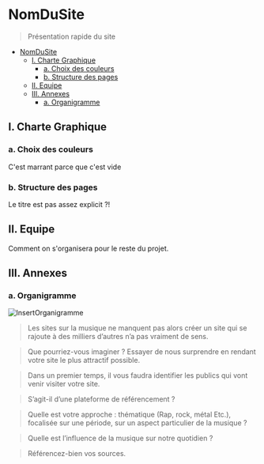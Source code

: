 # NomDuSite

> Présentation rapide du site

- [NomDuSite](#nomdusite)
  - [I. Charte Graphique](#i-charte-graphique)
    - [a. Choix des couleurs](#a-choix-des-couleurs)
    - [b. Structure des pages](#b-structure-des-pages)
  - [II. Equipe](#ii-equipe)
  - [III. Annexes](#iii-annexes)
    - [a. Organigramme](#a-organigramme)

## I. Charte Graphique

### a. Choix des couleurs

C'est marrant parce que c'est vide

### b. Structure des pages

Le titre est pas assez explicit ?!

## II. Equipe

Comment on s'organisera pour le reste du projet.

## III. Annexes

### a. Organigramme

![InsertOrganigramme](../res/orga.jpg)

> Les sites sur la musique ne manquent pas alors créer un site qui se rajoute à des milliers d’autres
n’a pas vraiment de sens.

> Que pourriez-vous imaginer ? Essayer de nous surprendre en rendant votre site le plus attractif
possible.

> Dans un premier temps, il vous faudra identifier les publics qui vont venir visiter votre site.

> S’agit-il d’une plateforme de référencement ?

> Quelle est votre approche : thématique (Rap, rock, métal Etc.), 
focalisée sur une période, sur un
aspect particulier de la musique ?

> Quelle est l’influence de la musique sur notre quotidien ?

> Référencez-bien vos sources.
